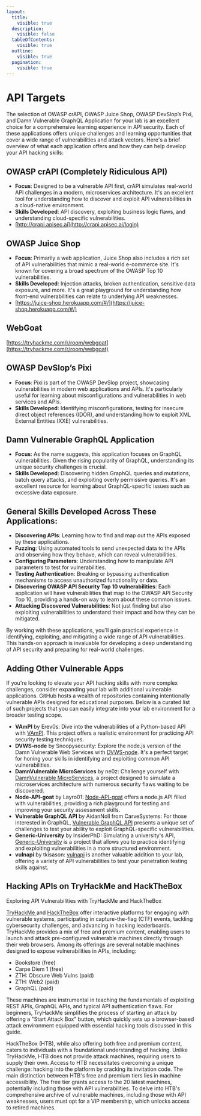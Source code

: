 ```yaml
---
layout:
  title:
    visible: true
  description:
    visible: false
  tableOfContents:
    visible: true
  outline:
    visible: true
  pagination:
    visible: true
---
```


# API Targets

The selection of OWASP crAPI, OWASP Juice Shop, OWASP DevSlop’s Pixi, and Damn Vulnerable GraphQL Application for your lab is an excellent choice for a comprehensive learning experience in API security. Each of these applications offers unique challenges and learning opportunities that cover a wide range of vulnerabilities and attack vectors. Here's a brief overview of what each application offers and how they can help develop your API hacking skills:

## OWASP crAPI (Completely Ridiculous API)

* **Focus**: Designed to be a vulnerable API first, crAPI simulates real-world API challenges in a modern, microservices architecture. It's an excellent tool for understanding how to discover and exploit API vulnerabilities in a cloud-native environment.
* **Skills Developed**: API discovery, exploiting business logic flaws, and understanding cloud-specific vulnerabilities.
* [http://crapi.apisec.ai](http://crapi.apisec.ai/login)

## OWASP Juice Shop

* **Focus**: Primarily a web application, Juice Shop also includes a rich set of API vulnerabilities that mimic a real-world e-commerce site. It's known for covering a broad spectrum of the OWASP Top 10 vulnerabilities.
* **Skills Developed**: Injection attacks, broken authentication, sensitive data exposure, and more. It's a great playground for understanding how front-end vulnerabilities can relate to underlying API weaknesses.
* [https://juice-shop.herokuapp.com/#/](https://juice-shop.herokuapp.com/#/)

## WebGoat

[https://tryhackme.com/r/room/webgoat](https://tryhackme.com/r/room/webgoat)

## OWASP DevSlop’s Pixi

* **Focus**: Pixi is part of the OWASP DevSlop project, showcasing vulnerabilities in modern web applications and APIs. It's particularly useful for learning about misconfigurations and vulnerabilities in web services and APIs.
* **Skills Developed**: Identifying misconfigurations, testing for insecure direct object references (IDOR), and understanding how to exploit XML External Entities (XXE) vulnerabilities.

## Damn Vulnerable GraphQL Application

* **Focus**: As the name suggests, this application focuses on GraphQL vulnerabilities. Given the rising popularity of GraphQL, understanding its unique security challenges is crucial.
* **Skills Developed**: Discovering hidden GraphQL queries and mutations, batch query attacks, and exploiting overly permissive queries. It's an excellent resource for learning about GraphQL-specific issues such as excessive data exposure.

## General Skills Developed Across These Applications:

* **Discovering APIs**: Learning how to find and map out the APIs exposed by these applications.
* **Fuzzing**: Using automated tools to send unexpected data to the APIs and observing how they behave, which can reveal vulnerabilities.
* **Configuring Parameters**: Understanding how to manipulate API parameters to test for vulnerabilities.
* **Testing Authentication**: Breaking or bypassing authentication mechanisms to access unauthorized functionality or data.
* **Discovering OWASP API Security Top 10 vulnerabilities**: Each application will have vulnerabilities that map to the OWASP API Security Top 10, providing a hands-on way to learn about these common issues.
* **Attacking Discovered Vulnerabilities**: Not just finding but also exploiting vulnerabilities to understand their impact and how they can be mitigated.

By working with these applications, you'll gain practical experience in identifying, exploiting, and mitigating a wide range of API vulnerabilities. This hands-on approach is invaluable for developing a deep understanding of API security and preparing for real-world challenges.

## Adding Other Vulnerable Apps

If you're looking to elevate your API hacking skills with more complex challenges, consider expanding your lab with additional vulnerable applications. GitHub hosts a wealth of repositories containing intentionally vulnerable APIs designed for educational purposes. Below is a curated list of such projects that you can easily integrate into your lab environment for a broader testing scope.

* **VAmPI** by Erev0s: Dive into the vulnerabilities of a Python-based API with [VAmPI](https://github.com/erev0s/VAmPI). This project offers a realistic environment for practicing API security testing techniques.
* **DVWS-node** by Snoopysecurity: Explore the node.js version of the Damn Vulnerable Web Services with [DVWS-node](https://github.com/snoopysecurity/dvws-node). It's a perfect target for honing your skills in identifying and exploiting common API vulnerabilities.
* **DamnVulnerable MicroServices** by ne0z: Challenge yourself with [DamnVulnerable MicroServices](https://github.com/ne0z/DamnVulnerableMicroServices), a project designed to simulate a microservices architecture with numerous security flaws waiting to be discovered.
* **Node-API-goat** by Layro01: [Node-API-goat](https://github.com/layro01/node-api-goat) offers a node.js API filled with vulnerabilities, providing a rich playground for testing and improving your security assessment skills.
* **Vulnerable GraphQL API** by AidanNoll from CarveSystems: For those interested in GraphQL, [Vulnerable GraphQL API](https://github.com/CarveSystems/vulnerable-graphql-api) presents a unique set of challenges to test your ability to exploit GraphQL-specific vulnerabilities.
* **Generic-University** by InsiderPhD: Simulating a university's API, [Generic-University](https://github.com/InsiderPhD/Generic-University) is a project that allows you to practice identifying and exploiting vulnerabilities in a more structured environment.
* **vulnapi** by tkisason: [vulnapi](https://github.com/tkisason/vulnapi) is another valuable addition to your lab, offering a variety of API vulnerabilities to test your penetration testing skills against.

## Hacking APIs on TryHackMe and HackTheBox

Exploring API Vulnerabilities with TryHackMe and HackTheBox

[TryHackMe ](https://tryhackme.com)and [HackTheBox](https://www.hackthebox.com) offer interactive platforms for engaging with vulnerable systems, participating in capture-the-flag (CTF) events, tackling cybersecurity challenges, and advancing in hacking leaderboards. TryHackMe provides a mix of free and premium content, enabling users to launch and attack pre-configured vulnerable machines directly through their web browsers. Among its offerings are several notable machines designed to expose vulnerabilities in APIs, including:

* Bookstore (free)
* Carpe Diem 1 (free)
* ZTH: Obscure Web Vulns (paid)
* ZTH: Web2 (paid)
* GraphQL (paid)

These machines are instrumental in teaching the fundamentals of exploiting REST APIs, GraphQL APIs, and typical API authentication flaws. For beginners, TryHackMe simplifies the process of starting an attack by offering a "Start Attack Box" button, which quickly sets up a browser-based attack environment equipped with essential hacking tools discussed in this guide.

HackTheBox (HTB), while also offering both free and premium content, caters to individuals with a foundational understanding of hacking. Unlike TryHackMe, HTB does not provide attack machines, requiring users to supply their own. Access to HTB necessitates overcoming a unique challenge: hacking into the platform by cracking its invitation code. The main distinction between HTB's free and premium tiers lies in machine accessibility. The free tier grants access to the 20 latest machines, potentially including those with API vulnerabilities. To delve into HTB's comprehensive archive of vulnerable machines, including those with API weaknesses, users must opt for a VIP membership, which unlocks access to retired machines.
